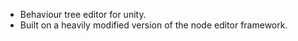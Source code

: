 * Behaviour tree editor for unity.
* Built on a heavily modified version of the node editor framework.
